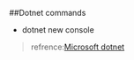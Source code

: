 ##Dotnet commands
- dotnet new console

> refrence:[Microsoft dotnet](https://docs.microsoft.com/en-us/dotnet/core/tools/dotnet) 
